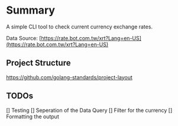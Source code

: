 # Summary

A simple CLI tool to check current currency exchange rates.

Data Source: [https://rate.bot.com.tw/xrt?Lang=en-US](https://rate.bot.com.tw/xrt?Lang=en-US)

## Project Structure

https://github.com/golang-standards/project-layout

## TODOs

[] Testing
[] Seperation of the Data Query
[] Filter for the currency
[] Formatting the output
